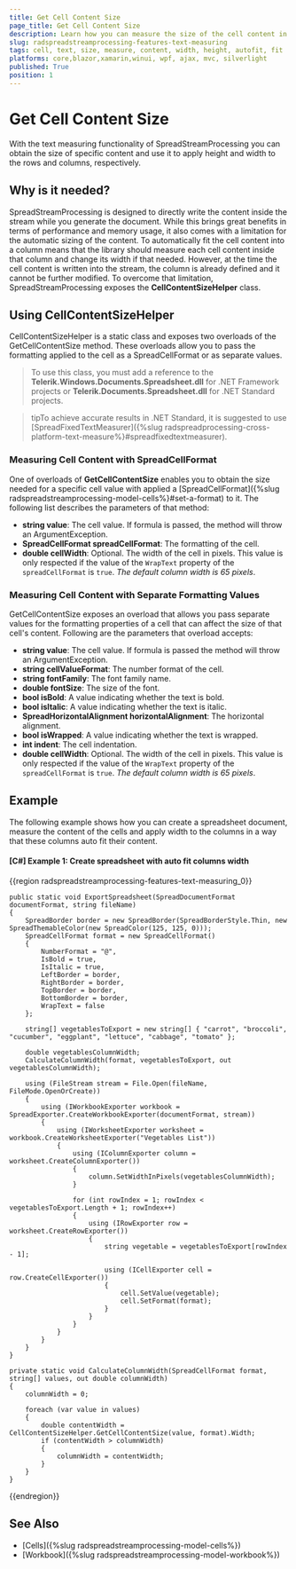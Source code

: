 ```yaml
---
title: Get Cell Content Size
page_title: Get Cell Content Size
description: Learn how you can measure the size of the cell content in SpreadStreamProcessing for .NET Standard.
slug: radspreadstreamprocessing-features-text-measuring
tags: cell, text, size, measure, content, width, height, autofit, fit
platforms: core,blazor,xamarin,winui, wpf, ajax, mvc, silverlight
published: True
position: 1
---
```


# Get Cell Content Size

With the text measuring functionality of SpreadStreamProcessing you can obtain the size of specific content and use it to apply height and width to the rows and columns, respectively.

## Why is it needed?

SpreadStreamProcessing is designed to directly write the content inside the stream while you generate the document. While this brings great benefits in terms of performance and memory usage, it also comes with a limitation for the automatic sizing of the content. To automatically fit the cell content into a column means that the library should measure each cell content inside that column and change its width if that needed. However, at the time the cell content is written into the stream, the column is already defined and it cannot be further modified. To overcome that limitation, SpreadStreamProcessing exposes the **CellContentSizeHelper** class.

## Using CellContentSizeHelper

CellContentSizeHelper is a static class and exposes two overloads of the GetCellContentSize method. These overloads allow you to pass the formatting applied to the cell as a SpreadCellFormat or as separate values.

>To use this class, you must add a reference to the **Telerik.Windows.Documents.Spreadsheet.dll** for .NET Framework projects or **Telerik.Documents.Spreadsheet.dll** for .NET Standard projects.

>tipTo achieve accurate results in .NET Standard, it is suggested to use [SpreadFixedTextMeasurer]({%slug radspreadprocessing-cross-platform-text-measure%}#spreadfixedtextmeasurer).

### Measuring Cell Content with SpreadCellFormat

One of overloads of **GetCellContentSize** enables you to obtain the size needed for a specific cell value with applied a [SpreadCellFormat]({%slug radspreadstreamprocessing-model-cells%}#set-a-format) to it. The following list describes the parameters of that method:

- **string value**: The cell value. If formula is passed, the method will throw an ArgumentException.
- **SpreadCellFormat spreadCellFormat**: The formatting of the cell.
- **double cellWidth**: Optional. The width of the cell in pixels. This value is only respected if the value of the `WrapText` property of the `spreadCellFormat` is `true`. *The default column width is 65 pixels*.

### Measuring Cell Content with Separate Formatting Values

GetCellContentSize exposes an overload that allows you pass separate values for the formatting properties of a cell that can affect the size of that cell's content. Following are the parameters that overload accepts:

- **string value**: The cell value. If formula is passed the method will throw an ArgumentException.
- **string cellValueFormat**: The number format of the cell.
- **string fontFamily**: The font family name.
- **double fontSize**: The size of the font.
- **bool isBold**: A value indicating whether the text is bold.
- **bool isItalic**: A value indicating whether the text is italic.
- **SpreadHorizontalAlignment horizontalAlignment**: The horizontal alignment.
- **bool isWrapped**: A value indicating whether the text is wrapped.
- **int indent**: The cell indentation.
- **double cellWidth**: Optional. The width of the cell in pixels. This value is only respected if the value of the `WrapText` property of the `spreadCellFormat` is `true`. *The default column width is 65 pixels*.

## Example

The following example shows how you can create a spreadsheet document, measure the content of the cells and apply width to the columns in a way that these columns auto fit their content.

#### [C#] Example 1: Create spreadsheet with auto fit columns width

{{region radspreadstreamprocessing-features-text-measuring_0}}

    public static void ExportSpreadsheet(SpreadDocumentFormat documentFormat, string fileName)
    {
        SpreadBorder border = new SpreadBorder(SpreadBorderStyle.Thin, new SpreadThemableColor(new SpreadColor(125, 125, 0)));
        SpreadCellFormat format = new SpreadCellFormat()
        {
            NumberFormat = "@",
            IsBold = true,
            IsItalic = true,
            LeftBorder = border,
            RightBorder = border,
            TopBorder = border,
            BottomBorder = border,
            WrapText = false
        };
    
        string[] vegetablesToExport = new string[] { "carrot", "broccoli", "cucumber", "eggplant", "lettuce", "cabbage", "tomato" };
    
        double vegetablesColumnWidth;
        CalculateColumnWidth(format, vegetablesToExport, out vegetablesColumnWidth);
    
        using (FileStream stream = File.Open(fileName, FileMode.OpenOrCreate))
        {
            using (IWorkbookExporter workbook = SpreadExporter.CreateWorkbookExporter(documentFormat, stream))
            {
                using (IWorksheetExporter worksheet = workbook.CreateWorksheetExporter("Vegetables List"))
                {
                    using (IColumnExporter column = worksheet.CreateColumnExporter())
                    {
                        column.SetWidthInPixels(vegetablesColumnWidth);
                    }
    
                    for (int rowIndex = 1; rowIndex < vegetablesToExport.Length + 1; rowIndex++)
                    {
                        using (IRowExporter row = worksheet.CreateRowExporter())
                        {
                            string vegetable = vegetablesToExport[rowIndex - 1];
    
                            using (ICellExporter cell = row.CreateCellExporter())
                            {
                                cell.SetValue(vegetable);
                                cell.SetFormat(format);
                            }
                        }
                    }
                }
            }
        }
    }
    
    private static void CalculateColumnWidth(SpreadCellFormat format, string[] values, out double columnWidth)
    {
        columnWidth = 0;
    
        foreach (var value in values)
        {
            double contentWidth = CellContentSizeHelper.GetCellContentSize(value, format).Width;
            if (contentWidth > columnWidth)
            {
                columnWidth = contentWidth;
            }
        }
    }
    
{{endregion}}


## See Also

* [Cells]({%slug radspreadstreamprocessing-model-cells%})
* [Workbook]({%slug radspreadstreamprocessing-model-workbook%})
